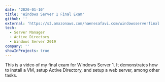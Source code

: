 ```yaml
---
date: '2020-01-10'
title: 'Windows Server 1 Final Exam'
github: ''
external: 'https://s3.amazonaws.com/haenesafavi.com/windowsserverfinal.mp4'
tech:
  - Server Manager
  - Active Directory
  - Windows Server 2019
company: ''
showInProjects: true
---
```


This is a video of my final exam for Windows Server 1. It demonstrates how to install a VM, setup Active Directory, and setup a web server, among other tasks.
